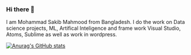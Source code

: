 ### Hi there 👋
I am Mohammad Sakib Mahmood from Bangladesh. I do the work on Data science projects, ML, Artifical Inteligence and frame work Visual Studio, Atoms, Sublime as well as work in wordpress.

[![Anurag's GitHub stats](https://github-readme-stats.vercel.app/api?username=sakibb019)](https://github.com/anuraghazra/github-readme-stats)
